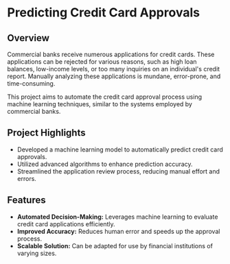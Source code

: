 # Predicting Credit Card Approvals

## Overview

Commercial banks receive numerous applications for credit cards. These applications can be rejected for various reasons, such as high loan balances, low-income levels, or too many inquiries on an individual's credit report. Manually analyzing these applications is mundane, error-prone, and time-consuming.

This project aims to automate the credit card approval process using machine learning techniques, similar to the systems employed by commercial banks.

## Project Highlights

- Developed a machine learning model to automatically predict credit card approvals.
- Utilized advanced algorithms to enhance prediction accuracy.
- Streamlined the application review process, reducing manual effort and errors.

## Features

- **Automated Decision-Making:** Leverages machine learning to evaluate credit card applications efficiently.
- **Improved Accuracy:** Reduces human error and speeds up the approval process.
- **Scalable Solution:** Can be adapted for use by financial institutions of varying sizes.
